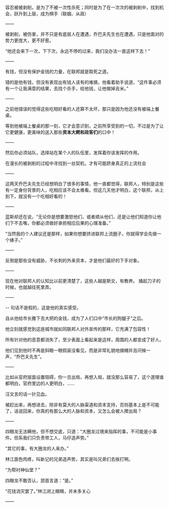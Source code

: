 容忍被被剥削，是为了不被一次性杀死；同时是为了在一次次的被剥削中，找到机会，跃升到上层，成为棋手（联姻、从政）

——

被剥削，被伤害，并不只是有底层人在遭遇，乔巴夫先生也在遭遇，只是他面对的势力更庞大，更不好惹。

“他还会来下一次，下下次，永远不停的过来，我们没办法一直这样下去！”

——

有钱，但没有保护金钱的力量，在联邦就是取死之道。

错的是他有钱，但没有表现出有钱人该有的难搞，他看着助手说道，“这件事必须有一个让我满意的结果，去找个杀手，给他钱，让他做掉吉米。”

——

之前他错误的觉得这些吃相好看的人还算不太坏，那只是因为他还没有被端上餐桌。

等到他被端上餐桌的那一刻，它才会意识到，之前所享受到的一切，不过是为了让它更健康，更美味的送入那些**资本大鳄和政客们**的口中！

——

然后你必须站队，选择站在某个人的队伍里，发挥着你该发挥的作用。

在漫长的被剥削的过程中寻找到一丝契机，才有可能跻身真正的上流社会

——

这两天乔巴夫先生已经想明白了很多的事情，他一直都觉得，联邦人，特别是这些有一定身份背景的人，吃相应该不会太难看。但这几天他才明白，这个联邦，从上到下，就没有一个吃相好看的！

——

蓝斯却还在说，“无论你是想要激怒他们，或者顺从他们，还是让他们知道你让他们下不去嘴，你都必须做好承担相应后果的心理准备。”

“当然我的个人建议还是那样，如果你想要挤进联邦上流圈子，你就得学会先做一个婊子。”

——

反倒是那些没有威胁，不长刺的外来资本，才是他们最好的下手对象。

——

现在他对联邦人的认知比以前更清楚了，这些人越是斯文，有教养。
捅起刀子的时候，也就越往死里弄。

——

--
句话不是假的，这是他的真实感受。

自从他给市长撒下去大把的金钱，成为了人们口中“市长的狗腿子”之后。

他立刻就感觉到这座城市就如同联邦人对外宣传的那样，它充满了包容性！

所有针对他的恶意都消失了，至少表面上看起来是这样，周围的人都变成了好人。

他们见到他时不再是斜眼一眼假装没看见，而是非常礼貌地摘帽并且问候一声，“乔巴夫先生”。

——

比如从官府层面设置阻碍，你一旦出局，再想入局，就没那么容易了，这个道理谁都明白，官府里边的人更明白，……

汪文言的话一针见血。

被赶出来，再想进去，除非有莫大的人脉渠道和资本支持，否则基本上是不可能了，话说回来，你真的有那么大的人脉和资本，又怎么会被人撵出局？

——

四眼龙无法瞒他，但不想交底，只道：“大圈龙过境来指挥的事，不可能是小事件。但系我们只负责带工人，马仔造声势。”

“其它的事，有大圈龙的人来办。”

林江面色肉疼，叫新记的兄弟造声势，其实是叫兄弟们去挨打啊。

“为帮衬神仙堂？”

四眼龙不敢否认，颔首言道：“是。”

“花钱消灾罢了。”林江闭上眼睛，并未多关心

——



